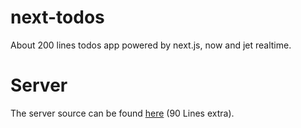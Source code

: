 # next-todos
About 200 lines todos app powered by next.js, now and jet realtime.

# Server

The server source can be found [here](https://github.com/lipp/node-jet/blob/master/examples/todo/todo-server.js) (90 Lines extra). 
